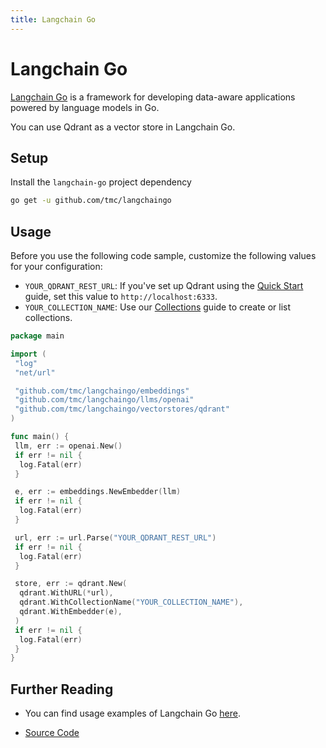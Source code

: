 ```yaml
---
title: Langchain Go
---
```


# Langchain Go

[Langchain Go](https://tmc.github.io/langchaingo/docs/) is a framework for developing data-aware applications powered by language models in Go.

You can use Qdrant as a vector store in Langchain Go.

## Setup

Install the `langchain-go` project dependency

```bash
go get -u github.com/tmc/langchaingo
```

## Usage

Before you use the following code sample, customize the following values for your configuration:

- `YOUR_QDRANT_REST_URL`: If you've set up Qdrant using the [Quick Start](/documentation/quick-start/) guide,
  set this value to `http://localhost:6333`.
- `YOUR_COLLECTION_NAME`: Use our [Collections](/documentation/concepts/collections/) guide to create or
  list collections.

```go
package main

import (
 "log"
 "net/url"

 "github.com/tmc/langchaingo/embeddings"
 "github.com/tmc/langchaingo/llms/openai"
 "github.com/tmc/langchaingo/vectorstores/qdrant"
)

func main() {
 llm, err := openai.New()
 if err != nil {
  log.Fatal(err)
 }

 e, err := embeddings.NewEmbedder(llm)
 if err != nil {
  log.Fatal(err)
 }

 url, err := url.Parse("YOUR_QDRANT_REST_URL")
 if err != nil {
  log.Fatal(err)
 }

 store, err := qdrant.New(
  qdrant.WithURL(*url),
  qdrant.WithCollectionName("YOUR_COLLECTION_NAME"),
  qdrant.WithEmbedder(e),
 )
 if err != nil {
  log.Fatal(err)
 }
}
```

## Further Reading

- You can find usage examples of Langchain Go [here](https://github.com/tmc/langchaingo/tree/main/examples).

- [Source Code](https://github.com/tmc/langchaingo/tree/main/vectorstores/qdrant)
